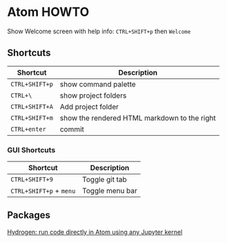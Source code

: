 # Atom HOWTO
Show Welcome screen with help info:
`CTRL+SHIFT+p` then `Welcome`

## Shortcuts
Shortcut | Description
---------|------------
`CTRL+SHIFT+p` |show command palette
`CTRL+\` |show project folders
`CTRL+SHIFT+A` |Add project folder
`CTRL+SHIFT+m` |show the rendered HTML markdown to the right
`CTRL+enter` |commit

### GUI Shortcuts
Shortcut | Description
---------|------------
`CTRL+SHIFT+9` |Toggle git tab
`CTRL+SHIFT+p` + `menu` |Toggle menu bar


## Packages

[Hydrogen: run code directly in Atom using any Jupyter kernel](https://atom.io/packages/hydrogen)
